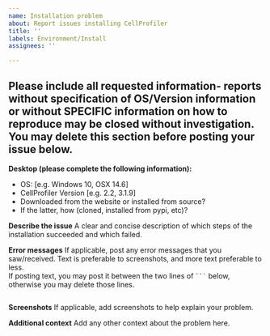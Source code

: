 ```yaml
---
name: Installation problem
about: Report issues installing CellProfiler
title: ''
labels: Environment/Install
assignees: ''

---
```


Please include all requested information- reports without specification of OS/Version information or without SPECIFIC information on how to reproduce may be closed without investigation. You may delete this section before posting your issue below.
---

**Desktop (please complete the following information):**
 - OS: [e.g. Windows 10, OSX 14.6]
 - CellProfiler Version [e.g. 2.2, 3.1.9]
 - Downloaded from the website or installed from source?
 - If the latter, how (cloned, installed from pypi, etc)?

**Describe the issue**
A clear and concise description of which steps of the installation succeeded and which failed.

**Error messages**
If applicable, post any error messages that you saw/received.  Text is preferable to screenshots, and more text preferable to less.  
If posting text, you may post it between the two lines of ` ``` ` below, otherwise you may delete those lines.

```

```

**Screenshots**
If applicable, add screenshots to help explain your problem.

**Additional context**
Add any other context about the problem here.

